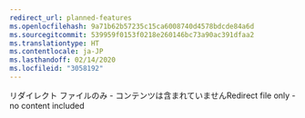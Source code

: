 ```yaml
---
redirect_url: planned-features
ms.openlocfilehash: 9a71b62b57235c15ca6008740d4578bdcde84a6d
ms.sourcegitcommit: 539959f0153f0218e260146bc73a90ac391dfaa2
ms.translationtype: HT
ms.contentlocale: ja-JP
ms.lasthandoff: 02/14/2020
ms.locfileid: "3058192"
---
```

<span data-ttu-id="dba2b-101">リダイレクト ファイルのみ - コンテンツは含まれていません</span><span class="sxs-lookup"><span data-stu-id="dba2b-101">Redirect file only - no content included</span></span>